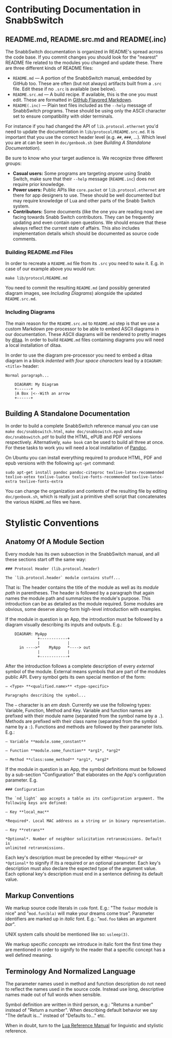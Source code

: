 # Contributing Documentation in SnabbSwitch

## README.md, README.src.md and README(.inc)

The SnabbSwitch documentation is organized in README's spread across the
code base. If you commit changes you should look for the "nearest" README
file related to the modules you changed and update these. There are three
different kinds of README files:

* `README.md` — A portion of the SnabbSwitch manual, embedded by GitHub
  too. These are often (but not always) artifacts built from a `.src`
  file. Edit these if no `.src` is available (see below).
* `README.src.md` — A build recipe. If available, this is the one you
  must edit. These are formatted in [GitHub Flavored
  Markdown](https://help.github.com/articles/github-flavored-markdown/).
* `README(.inc)` — Plain text files included as the `--help` message of
  SnabbSwitch programs. These should be using only the ASCII character
  set to ensure compatibility with older terminals.

For instance if you had changed the API of `lib.protocol.ethernet` you'd
need to update the documentation in `lib/protocol/README.src.md`. It is
important that you use the correct header level (e.g. `##`, `###`,
...). Which level you are at can be seen in `doc/genbook.sh` (see
*Building A Standalone Documentation*).

Be sure to know who your target audience is. We recognize three different
groups:

* **Casual users:** Some programs are targeting *anyone* using Snabb
  Switch, make sure that their `--help` message (`README.inc`) does not
  require prior knowledge.
* **Power users:** Public APIs like `core.packet` or
  `lib.protocol.ethernet` are there for app designers to use. These
  should be well documented but may require knowledge of Lua and other
  parts of the Snabb Switch system.
* **Contributors:** Some documents (like the one you are reading now) are
  facing towards Snabb Switch contributors. They can be frequently
  updating and even contain open questions. We should ensure that these
  always reflect the current state of affairs. This also includes
  implementation details which should be documented as source code comments.

### Building README.md Files

In order to recreate a `README.md` file from its `.src` you need to
`make` it. E.g. in case of our example above you would run:

```
make lib/protocol/README.md
```

You need to commit the resulting `README.md` (and possibly generated
diagram images, see *Including Diagrams*) alongside the updated
`README.src.md`.

### Including Diagrams

The main reason for the `README.src.md` to `README.md` step is that we
use a custom Markdown pre-processor to be able to embed ASCII diagrams in
our documentation. These ASCII diagrams will be rendered to pretty images
by [ditaa](http://ditaa.sourceforge.net/). In order to build `README.md`
files containing diagrams you will need a local installation of ditaa.

In order to use the diagram pre-processor you need to embed a ditaa
diagram in a block *indented with four space characters* lead by a
`DIAGRAM: <title>` header:

```
Normal paragraph...

    DIAGRAM: My Diagram
    +------+
    |A Box |<--With an arrow
    +------+
```

## Building A Standalone Documentation

In order to build a complete SnabbSwitch reference manual you can use
`make doc/snabbswitch.html`, `make doc/snabbswitch.epub` and `make
doc/snabbswitch.pdf` to build the HTML, ePUB and PDF versions
respectively. Alternatively, `make book` can be used to build all three
at once. For these tasks to work you will need a local installation of
[Pandoc](http://johnmacfarlane.net/pandoc/).

On Ubuntu you can install everything required to produce HTML, PDF and
epub versions with the following `apt-get` command:

```
sudo apt-get install pandoc pandoc-citeproc texlive-latex-recommended texlive-xetex texlive-luatex texlive-fonts-recommended texlive-latex-extra texlive-fonts-extra
```

You can change the organization and contents of the resulting file by
editing `doc/genbook.sh`, which is really just a primitive shell script
that concatenates the various `README.md` files we have.

# Stylistic Conventions

## Anatomy Of A Module Section

Every module has its own subsection in the SnabbSwitch manual, and all
these sections start off the same way:

```
### Protocol Header (lib.protocol.header)

The `lib.protocol.header` module contains stuff...
```

That is: The header contains the title of the module as well as its
*module path* in parentheses. The header is followed by a paragraph that
again names the module path and summarizes the module's purpose. This
introduction can be as detailed as the module required. Some modules are
obvious, some deserve along-form high-level introduction with examples.

If the module in question is an App, the introduction must be followed by
a diagram visually describing its inputs and outputs. E.g.:

```
    DIAGRAM: MyApp
              +------------+
              |            |
      in ---->*    MyApp   *----> out
              |            |
              +------------+
```

After the introduction follows a complete description of every *external*
symbol of the module. External means symbols that are part of the modules
public API. Every symbol gets its own special mention of the form:

```
— <Type> **<qualified.name>** <type-specific>

Paragraphs describing the symbol...
```

The `—` character is an *em dash*. Currently we use the following types:
Variable, Function, Method and Key. Variable and function names are
prefixed with their module name (separated from the symbol name by a
`.`). Methods are prefixed with their class name (separated from the
symbol name by a `:`). Functions and methods are followed by their
parameter lists. E.g.:

```
— Variable **module.some_constant**

— Function **module.some_function** *arg1*, *arg2*

— Method **class:some_method** *arg1*, *arg2*
```

If the module in question is an App, the symbol definitions must be
followed by a sub-section "Configuration" that elaborates on the App's
configuration parameter. E.g.

```
### Configuration

The `nd_light` app accepts a table as its configuration argument. The
following keys are defined:

— Key **local_mac**

*Required*. Local MAC address as a string or in binary representation.

— Key **retrans**

*Optional*. Number of neighbor solicitation retransmissions. Default is
unlimited retransmissions.
```

Each key's description must be preceded by either `*Required*` or
`*Optional*` to signify if its a required or an optional parameter. Each
key's description must also declare the expected type of the argument
value. Each optional key's description must end in a sentence defining
its default value.


## Markup Conventions

We markup source code literals in `code` font. E.g.: "The `foobar` module
is nice" and "`mod.fun(bla)` will make your dreams come true". Parameter
identifiers are marked up in *italic* font. E.g.: "`mod.foo` takes an
argument *bar*".

UNIX system calls should be mentioned like so: `usleep(3)`.

We markup specific *concepts* we introduce in italic font the first time
they are mentioned in order to signify to the reader that a specific
concept has a well defined meaning.

## Terminology And Normalized Language

The parameter names used in method and function description do not need
to reflect the names used in the source code. Instead use long,
descriptive names made out of full words when sensible.

Symbol definition are written in third person, e.g.: "Returns a number"
instead of "Return a number". When describing default behavior we say
"The default is..." instead of "Defaults to..." etc.

When in doubt, turn to the [Lua Reference Manual](http://www.lua.org/manual/5.1/)
for linguistic and stylistic reference.